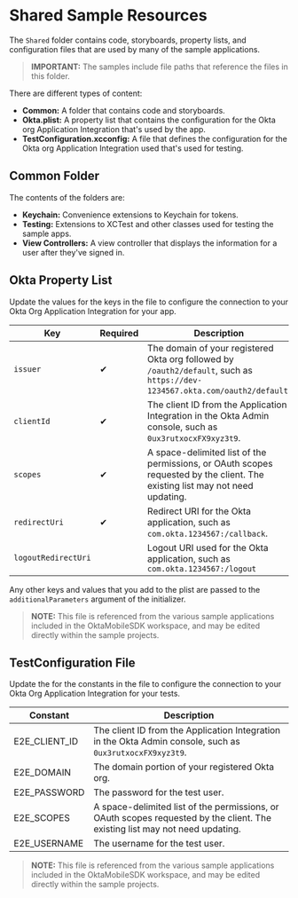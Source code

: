 # Shared Sample Resources

The `Shared` folder contains code, storyboards, property lists, and configuration files that are used by many of the sample applications.

> **IMPORTANT:**
> The samples include file paths that reference the files in this folder.

There are different types of content:

- **Common:** A folder that contains code and storyboards.
- **Okta.plist:** A property list that contains the configuration for the Okta org Application Integration that's used by the app.
- **TestConfiguration.xcconfig:** A file that defines the configuration for the Okta org Application Integration used that's used for testing.

## Common Folder

The contents of the folders are:

- **Keychain:** Convenience extensions to Keychain for tokens.
- **Testing:** Extensions to XCTest and other classes used for testing the sample apps.
- **View Controllers:** A view controller that displays the information for a user after they've signed in.

## Okta Property List

Update the values for the keys in the file to configure the connection to your Okta Org Application Integration for your app.

 Key | Required | Description |
 ---|---|---
`issuer` | ✔ | The domain of your registered Okta org followed by `/oauth2/default`, such as `https://dev-1234567.okta.com/oauth2/default`.
`clientId` | ✔ | The client ID from the Application Integration in the Okta Admin console, such as `0ux3rutxocxFX9xyz3t9`.
`scopes` | ✔ | A space-delimited list of the permissions, or OAuth scopes requested by the client. The existing list may not need updating.
`redirectUri` | ✔  | Redirect URI for the Okta application, such as `com.okta.1234567:/callback`.
`logoutRedirectUri` | | Logout URI used for the Okta application, such as `com.okta.1234567:/logout`

Any other keys and values that you add to the plist are passed to the `additionalParameters` argument of the initializer.

> **NOTE:** This file is referenced from the various sample applications included in the OktaMobileSDK workspace, and may be edited directly within the sample projects.

## TestConfiguration File

Update the for the constants in the file to configure the connection to your Okta Org Application Integration for your tests.

 Constant | Description |
 ---|---
E2E_CLIENT_ID  | The client ID from the Application Integration in the Okta Admin console, such as `0ux3rutxocxFX9xyz3t9`.
E2E_DOMAIN | The domain portion of your registered Okta org.
E2E_PASSWORD | The password for the test user.
E2E_SCOPES | A space-delimited list of the permissions, or OAuth scopes requested by the client. The existing list may not need updating.
E2E_USERNAME | The username for the test user.

> **NOTE:** This file is referenced from the various sample applications included in the OktaMobileSDK workspace, and may be edited directly within the sample projects.
